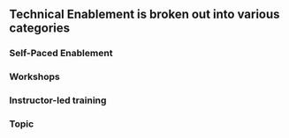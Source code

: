 ## Technical Enablement is broken out into various categories
### Self-Paced Enablement
### Workshops
### Instructor-led training
### Topic
